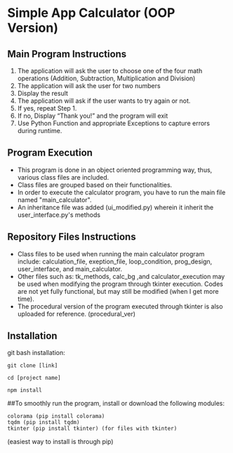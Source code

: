 # Simple App Calculator (OOP Version)

## Main Program Instructions
1. The application will ask the user to choose one of the four math operations (Addition, Subtraction, Multiplication and Division)
2. The application will ask the user for two numbers
3. Display the result
4. The application will ask if the user wants to try again or not.
5. If yes, repeat Step 1.
6. If no, Display “Thank you!” and the program will exit 
7. Use Python Function and appropriate Exceptions to capture errors during runtime.

## Program Execution
* This program is done in an object oriented programming way, thus, various class files are included.
* Class files are grouped based on their functionalities.
* In order to execute the calculator program, you have to run the main file named "main_calculator". 
* An inheritance file was added (ui_modified.py) wherein it inherit the user_interface.py's methods

## Repository Files Instructions
* Class files to be used when running the main calculator program include: calculation_file, exeption_file, loop_condition, prog_design, user_interface, and main_calculator.
* Other files such as: tk_methods, calc_bg ,and calculator_execution may be used when modifying the program through tkinter execution. Codes are not yet fully functional, but may still be modified (when I get more time).
* The procedural version of the program executed through tkinter is also uploaded for reference. (procedural_ver)

## Installation
git bash installation:

    git clone [link]

    cd [project name]

    npm install

##To smoothly run the program, install or download the following modules:

    colorama (pip install colorama)
    tqdm (pip install tqdm)
    tkinter (pip install tkinter) (for files with tkinter)
    
(easiest way to install is through pip)
